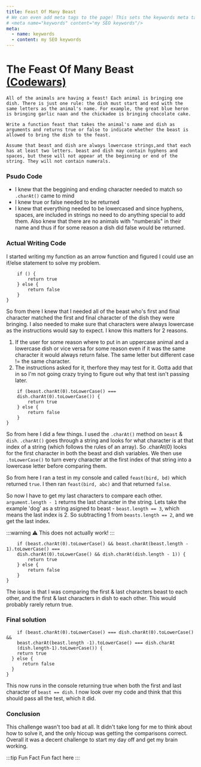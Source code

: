 ```yaml
---
title: Feast Of Many Beast
# We can even add meta tags to the page! This sets the keywords meta tag.
# <meta name="keywords" content="my SEO keywords"/>
meta:
  - name: keywords
  - content: my SEO keywords
---
```


# The Feast Of Many Beast [(Codewars)](https://www.codewars.com/kata/5aa736a455f906981800360d)

<!-- Write about what the code war challange was -->
```
All of the animals are having a feast! Each animal is bringing one dish. There is just one rule: the dish must start and end with the same letters as the animal's name. For example, the great blue heron is bringing garlic naan and the chickadee is bringing chocolate cake.

Write a function feast that takes the animal's name and dish as arguments and returns true or false to indicate whether the beast is allowed to bring the dish to the feast.

Assume that beast and dish are always lowercase strings,and that each has at least two letters. beast and dish may contain hyphens and spaces, but these will not appear at the beginning or end of the string. They will not contain numerals.
```

<!-- How I began solving the challenge -->
### Psudo Code
* I knew that the beggining and ending character needed to match so `.charAt()` came to mind
* I knew true or false needed to be returned
* I knew that everything needed to be lowercased and since hyphens, spaces, are included in strings no need to do anything special to add them. Also knew that there are no animals with "numberals" in their name and thus if for some reason a dish did false would be returned.

### Actual Writing Code

I started writing my function as an arrow function and figured I could use an if/else statement to solve my problem.

```const feasts = (beast, dish) => {
    if () {
        return true
    } else {
        return false
    }
}
```

So from there I knew that I needed all of the beast who's first and final character matched the first and final character of the dish they were bringing. I also needed to make sure that characters were always lowercase as the instructions would say to expect. I know this matters for 2 reasons.

1. If the user for some reason where to put in an uppercase animal and a lowercase dish or vice versa for some reason even if it was the same character it would always return false. The same letter but different case != the same character.
2. The instructions asked for it, therfore they may test for it. Gotta add that in so I'm not going crazy trying to figure out why that test isn't passing later.

```const feasts = (beast, dish) => {
    if (beast.charAt(0).toLowerCase() === 
    dish.charAt(0).toLowerCase()) {
        return true
    } else {
        return false
    }
}
```

So from here I did a few things. I used the `.charAt()` method on `beast` & `dish`. `.charAt()` goes through a string and looks for what character is at that index of a string (which follows the rules of an array). So .charAt(0) looks for the first character in both the beast and dish variables. We then use `.toLowerCase()` to turn every character at the first index of that string into a lowercase letter before comparing them.

So from here I ran a test in my console and called `feast(bird, bd)` which returned `true`. I then ran `feast(bird, abc)` and that returned `false`.

So now I have to get my last characters to compare each other. `argument.length - 1` returns the last character in the string. Lets take the example 'dog' as a string asigned to beast - `beast.length == 3`, which means the last index is 2. So subtracting 1 from `beasts.length == 2`, and we get the last index.

:::warning
:warning: This does not actually work!
:::

```const feasts = (beast, dish) => {
    if (beast.charAt(0).toLowerCase() && beast.charAt(beast.length - 1).toLowerCase() === 
    dish.charAt(0).toLowerCase() && dish.charAt(dish.length - 1)) {
        return true
    } else {
        return false
    }
}
```

The issue is that I was comparing the first & last characters beast to each other, and the first & last characters in dish to each other. This would probably rarely return true.

### Final solution

<!-- Use pic of code latter -->
```const feast = (beast, dish) => {
    if (beast.charAt(0).toLowerCase() === dish.charAt(0).toLowerCase() && 
    beast.charAt(beast.length -1).toLowerCase() === dish.charAt
    (dish.length-1).toLowerCase()) {
    return true
  } else {
      return false
  }
}
```
This now runs in the console returning true when both the first and last character of `beast == dish`. I now look over my code and think that this should pass all the test, which it did.

### Conclusion

This challenge wasn't too bad at all. It didn't take long for me to think about how to solve it, and the only hiccup was getting the comparisons correct. Overall it was a decent challenge to start my day off and get my brain working.

:::tip Fun Fact
Fun fact here
:::
